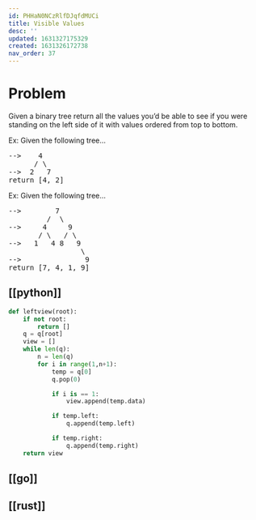 ```yaml
---
id: PHHaN0NCzRlfDJqfdMUCi
title: Visible Values
desc: ''
updated: 1631327175329
created: 1631326172738
nav_order: 37
---
```


# Problem

Given a binary tree return all the values you’d be able to see if you were standing on the left side of it with values ordered from top to bottom.

Ex: Given the following tree…

<pre>
-->    4
      / \
-->  2   7
return [4, 2]
</pre>

Ex: Given the following tree…

<pre>
-->        7
         /  \
-->     4     9
       / \   / \
-->   1   4 8   9
                 \
-->               9
return [7, 4, 1, 9]
</pre>

## [[python]]

```python
def leftview(root):
    if not root:
        return []
    q = q[root]
    view = []
    while len(q):
        n = len(q)
        for i in range(1,n+1):
            temp = q[0]
            q.pop(0)

            if i is == 1:
                view.append(temp.data)

            if temp.left:
                q.append(temp.left)

            if temp.right:
                q.append(temp.right)
    return view
```
## [[go]]

## [[rust]]

